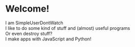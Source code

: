 # Welcome!
I am SimpleUserDontWatch\
I like to do some kind of stuff and (almost) useful programs\
Or even destroy stuff?\
I make apps with JavaScript and Python!
